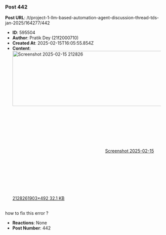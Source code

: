 ### Post 442
**Post URL**: /t/project-1-llm-based-automation-agent-discussion-thread-tds-jan-2025/164277/442
- **ID**: 595504
- **Author**: Pratik Dey (21f2000710)
- **Created At**: 2025-02-15T16:05:55.854Z
- **Content**:  
  <div class="lightbox-wrapper"><a class="lightbox" href="https://europe1.discourse-cdn.com/flex013/uploads/iitm/original/3X/6/8/68c6be0490c5eb006c1edaa43f50996e440f8a03.png" data-download-href="/uploads/short-url/eWTsxcch0VyIs8G9dhevCFof78f.png?dl=1" title="Screenshot 2025-02-15 212826" rel="noopener nofollow ugc"><img src="https://europe1.discourse-cdn.com/flex013/uploads/iitm/original/3X/6/8/68c6be0490c5eb006c1edaa43f50996e440f8a03.png" alt="Screenshot 2025-02-15 212826" data-base62-sha1="eWTsxcch0VyIs8G9dhevCFof78f" width="690" height="178" data-dominant-color="171717"><div class="meta"><svg class="fa d-icon d-icon-far-image svg-icon" aria-hidden="true"><use href="#far-image"></use></svg><span class="filename">Screenshot 2025-02-15 212826</span><span class="informations">1903×492 32.1 KB</span><svg class="fa d-icon d-icon-discourse-expand svg-icon" aria-hidden="true"><use href="#discourse-expand"></use></svg></div></a></div><br>
how to fix this error ?
- **Reactions**: None
- **Post Number**: 442


